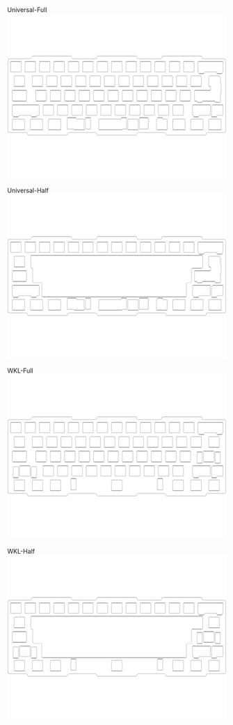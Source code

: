 <br/>Universal-Full<br/>![image](./Universal-Full.png)<br/>
<br/>Universal-Half<br/>![image](./Universal-Half.png)<br/>
<br/>WKL-Full<br/>![image](./WKL-Full.png)<br/>
<br/>WKL-Half<br/>![image](./WKL-Half.png)<br/>
